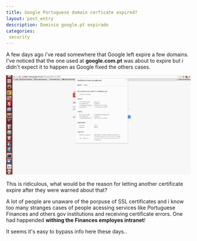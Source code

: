 ```yaml
---
title: Google Portuguese domain cerficate expired?
layout: post_entry
description: Dominio google.pt expirado
categories:
 security
---
```



A few days ago i've read somewhere that Google left expire a few domains. I've noticed that the one used at **google.com.pt** was about to expire but i didn't expect it to happen as Google fixed the others cases.

<a href="/media/googlesslpt.jpg"><img class="post-entry__image" src="/media/googlesslpt.jpg" /></a>

This is ridiculous, what would be the reason for letting another certificate expire after they were warned about that? 

A lot of people are unaware of the porpuse of SSL certificates and i know too many stranges cases of people acessing services like Portuguese Finances and others gov institutions and receiving certificate errors. One had happended **withing the Finances employes intranet**!  

It seems it's easy to bypass info here these days..